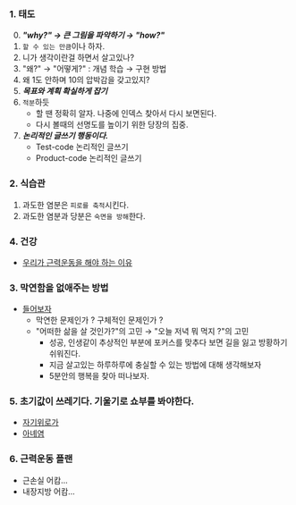 ### 1. 태도
0. ***"why?" → 큰 그림을 파악하기 → "how?"*** 
1. `할 수 있는 만큼`이나 하자.
2. 니가 생각이란걸 하면서 살고있나?
3. "왜?" → "어떻게?" : 개념 학습 → 구현 방법
4. 왜 1도 안하며 10의 압박감을 갖고있지?
5. ***목표와 계획 확실하게 잡기***
6. `적분`하듯 
   - 할 땐 정확히 알자. 나중에 인덱스 찾아서 다시 보면된다. 
   - 다시 볼때의 선명도를 높이기 위한 당장의 집중.
7. ***논리적인 글쓰기 행동이다.***
    - Test-code 논리적인 글쓰기
    - Product-code 논리적인 글쓰기

### 2. 식습관
1. 과도한 염분은 `피로를 축적`시킨다.
2. 과도한 염분과 당분은 `숙면을 방해`한다.

### 4. 건강
- [우리가 근력운동을 해야 하는 이유](https://www.youtube.com/watch?v=_xItGbdNgR8&t=29s)

### 3. 막연함을 없애주는 방법
- [들어보자](https://www.youtube.com/watch?v=2fX8G78GukM)
    - 막연한 문제인가 ? 구체적인 문제인가 ?
    - "어떠한 삶을 살 것인가?"의 고민 → "오늘 저녁 뭐 먹지 ?"의 고민 
        - 성공, 인생같이 추상적인 부분에 포커스를 맞추다 보면 길을 잃고 방황하기 쉬워진다.
        - 지금 살고있는 하루하루에 충실할 수 있는 방법에 대해 생각해보자
        - 5분안의 행복을 찾아 떠나보자.

### 5. 초기값이 쓰레기다. 기울기로 쇼부를 봐야한다.
- [자기위로가](https://www.youtube.com/watch?v=vNC01u0-NIE)
- [아녜염](https://www.youtube.com/watch?v=b84k3aSfaZM)

### 6. 근력운동 플랜
- 근손실 어캄... 
- 내장지방 어캄...